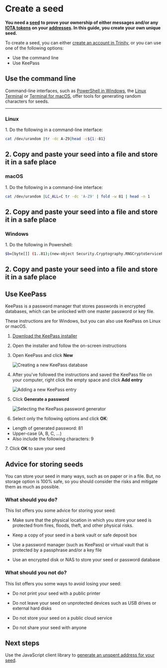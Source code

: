 # Create a seed

**You need a [seed](root://getting-started/0.1/clients/seeds.md) to prove your ownership of either messages and/or any [IOTA tokens](root://getting-started/0.1/clients/token.md) on your [addresses](root://getting-started/0.1/clients/addresses.md). In this guide, you create your own unique seed.**

To create a seed, you can either [create an account in Trinity](root://wallets/0.1/trinity/how-to-guides/create-an-account.md), or you can use one of the following options:

- Use the command line
- Use KeePass

## Use the command line

Command-line interfaces, such as [PowerShell in Windows](https://docs.microsoft.com/en-us/powershell/scripting/getting-started/getting-started-with-windows-powershell?view=powershell-6), the [Linux Terminal](https://www.howtogeek.com/140679/beginner-geek-how-to-start-using-the-linux-terminal/) or [Terminal for macOS](https://macpaw.com/how-to/use-terminal-on-mac), offer tools for generating random characters for seeds.

--------------------
### Linux
1\. Do the following in a command-line interface:

```bash
cat /dev/urandom |tr -dc A-Z9|head -c${1:-81}
```

2\. Copy and paste your seed into a file and store it in a safe place
---
### macOS
1\. Do the following in a command-line interface:

```bash
cat /dev/urandom |LC_ALL=C tr -dc 'A-Z9' | fold -w 81 | head -n 1
```

2\. Copy and paste your seed into a file and store it in a safe place
---
### Windows
1\. Do the following in Powershell:

```bash
$b=[byte[]] (1..81);(new-object Security.Cryptography.RNGCryptoServiceProvider).GetBytes($b);-join($b|%{[char[]] (65..90+57..57)[$_%27]})
```

2\. Copy and paste your seed into a file and store it in a safe place
--------------------

## Use KeePass

KeePass is a password manager that stores passwords in encrypted databases, which can be unlocked with one master password or key file.

These instructions are for Windows, but you can also use KeePass on Linux or macOS.

1. [Download the KeePass installer](https://keepass.info/)

2. Open the installer and follow the on-screen instructions

3. Open KeePass and click **New**

    ![Creating a new KeePass database](../images/keypass-new.png)

4. After you've followed the instructions and saved the KeePass file on your computer, right click the empty space and click **Add entry**

    ![Adding a new KeePass entry](../images/keepass-add-entry.png)

5. Click **Generate a password**

    ![Selecting the KeePass password generator](../images/keypass-password-generator.png)

6. Select only the following options and click **OK**:

- Length of generated password: 81
- Upper-case (A, B, C, ...)
- Also include the following characters: 9
    
7\. Click **OK** to save your seed

## Advice for storing seeds

You can store your seed in many ways, such as on paper or in a file. But, no storage option is 100% safe, so you should consider the risks and mitigate them as much as possible.

### What should you do?

This list offers you some advice for storing your seed:

- Make sure that the physical location in which you store your seed is protected from fires, floods, theft, and other physical risks.

- Keep a copy of your seed in a bank vault or safe deposit box

- Use a password manager (such as KeePass) or virtual vault that is protected by a passphrase and/or a key file

- Use an encrypted disk or NAS to store your seed or password database

### What should you not do?

This list offers you some ways to avoid losing your seed:

- Do not print your seed with a public printer

- Do not leave your seed on unprotected devices such as USB drives or external hard disks

- Do not store your seed on a public cloud service

- Do not share your seed with anyone

## Next steps

Use the JavaScript client library to [generate an unspent address for your seed](root://client-libraries/0.1/how-to-guides/js/generate-an-address.md).